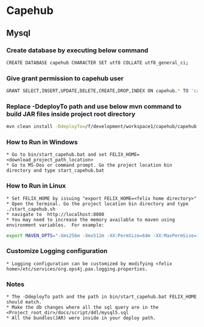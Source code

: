 # Capehub

## Mysql

### Create database by executing below command
```sh
CREATE DATABASE capehub CHARACTER SET utf8 COLLATE utf8_general_ci;
```

### Give grant permission to capehub user
```sh
GRANT SELECT,INSERT,UPDATE,DELETE,CREATE,DROP,INDEX ON capehub.* TO 'capehub'@'localhost' IDENTIFIED BY 'capehub';
```
### Replace -DdeployTo path and use below mvn command to build JAR files inside project root directory
```sh
mvn clean install -DdeployTo=/f/development/workspace1/capehub/capehub -Dmaven.test.skip=true
```
### How to Run in Windows
	* Go to bin/start_capehub.bat and set FELIX_HOME=<download_project_path_location>
	* Go to MS-Dos or command prompt. Go the project location bin directory and type start_capehub.bat

### How to Run in Linux
	* Set FELIX_HOME by issuing "export FELIX_HOME=<felix home directory>"
	* Open the terminal. Go the project location bin directory and type ./start_capehub.sh
	* navigate to  http://localhost:8080
	* You may need to increase the memory available to maven using environment variables.  For example:
```sh
export MAVEN_OPTS="-Xms256m -Xmx512m -XX:PermSize=64m -XX:MaxPermSize=128m"
```

### Customize Logging configuration
	* Logging configuration can be customized by modifying <felix home>/etc/services/org.ops4j.pax.logging.properties.
	
### Notes
	* The -DdeployTo path and the path in bin/start_capehub.bat FELIX_HOME should match.
	* Make the db changes where all the sql query are in the <Project_root_dir>/docs/script/ddl/mysql5.sql
	* All the bundles(JAR) were inside in your deploy path.